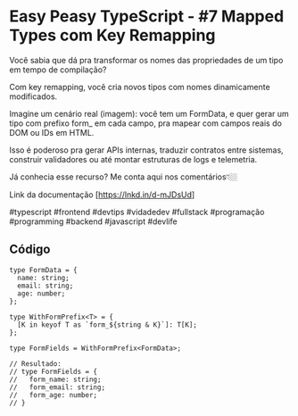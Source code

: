 # Easy Peasy TypeScript - #7 Mapped Types com Key Remapping 

Você sabia que dá pra transformar os nomes das propriedades de um tipo em tempo de compilação?

Com key remapping, você cria novos tipos com nomes dinamicamente modificados.

Imagine um cenário real (imagem): você tem um FormData, e quer gerar um tipo com prefixo form_ em cada campo, pra mapear com campos reais do DOM ou IDs em HTML.

Isso é poderoso pra gerar APIs internas, traduzir contratos entre sistemas, construir validadores ou até montar estruturas de logs e telemetria.

Já conhecia esse recurso?
Me conta aqui nos comentários👇🏼

Link da documentação [https://lnkd.in/d-mJDsUd]

#typescript #frontend #devtips #vidadedev #fullstack #programação #programming #backend #javascript #devlife

## Código
```
type FormData = {
  name: string;
  email: string;
  age: number;
};

type WithFormPrefix<T> = {
  [K in keyof T as `form_${string & K}`]: T[K];
};

type FormFields = WithFormPrefix<FormData>;

// Resultado:
// type FormFields = {
//   form_name: string;
//   form_email: string;
//   form_age: number;
// }

```